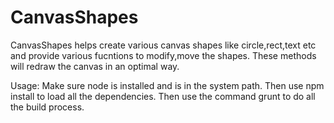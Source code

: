 CanvasShapes
============
CanvasShapes helps create various canvas shapes like circle,rect,text etc and provide various fucntions to modify,move the shapes.
These methods will redraw the canvas in an optimal way.

Usage:
Make sure node is installed and is in the system path.
Then use npm install to load all the dependencies.
Then use the command grunt to do all the build process.
